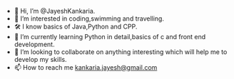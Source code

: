 - 👋 Hi, I’m @JayeshKankaria.
- 👀 I’m interested in coding,swimming and travelling.
-  🛠 I know basics of Java,Python and CPP.
- 🌱 I’m currently learning Python in detail,basics of c and front end development.
- 💞️ I’m looking to collaborate on anything interesting which will help me to develop my skills.
- 📫 How to reach me kankaria.jayesh@gmail.com

<!---
JayeshKankaria/JayeshKankaria is a ✨ special ✨ repository because its `README.md` (this file) appears on your GitHub profile.
You can click the Preview link to take a look at your changes.
--->
